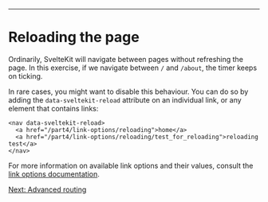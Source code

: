 ------
# **Reloading the page**
Ordinarily, SvelteKit will navigate between pages without refreshing the page. In this exercise, if we navigate between `/` and `/about`, the timer keeps on ticking.

In rare cases, you might want to disable this behaviour. You can do so by adding the `data-sveltekit-reload` attribute on an individual link, or any element that contains links:
```svelte title="src/routes/part4/link-options/reloading/+layout.svelte" /data-sveltekit-reload/
<nav data-sveltekit-reload>
  <a href="/part4/link-options/reloading">home</a>
  <a href="/part4/link-options/reloading/test_for_reloading">reloading test</a>
</nav>
```
For more information on available link options and their values, consult the [link options documentation](https://kit.svelte.dev/docs/link-options).

[Next: Advanced routing](/part4/advanced-routing/optional-parameters)
